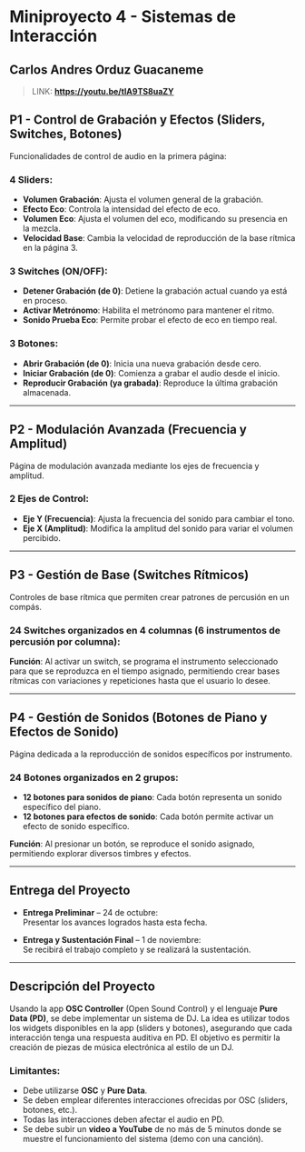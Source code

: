 # Miniproyecto 4 - Sistemas de Interacción

## Carlos Andres Orduz Guacaneme
> LINK: **https://youtu.be/tIA9TS8uaZY**

## P1 - Control de Grabación y Efectos (Sliders, Switches, Botones)
Funcionalidades de control de audio en la primera página:

### 4 Sliders:
- **Volumen Grabación**: Ajusta el volumen general de la grabación.
- **Efecto Eco**: Controla la intensidad del efecto de eco.
- **Volumen Eco**: Ajusta el volumen del eco, modificando su presencia en la mezcla.
- **Velocidad Base**: Cambia la velocidad de reproducción de la base rítmica en la página 3.

### 3 Switches (ON/OFF):
- **Detener Grabación (de 0)**: Detiene la grabación actual cuando ya está en proceso.
- **Activar Metrónomo**: Habilita el metrónomo para mantener el ritmo.
- **Sonido Prueba Eco**: Permite probar el efecto de eco en tiempo real.

### 3 Botones:
- **Abrir Grabación (de 0)**: Inicia una nueva grabación desde cero.
- **Iniciar Grabación (de 0)**: Comienza a grabar el audio desde el inicio.
- **Reproducir Grabación (ya grabada)**: Reproduce la última grabación almacenada.

---

## P2 - Modulación Avanzada (Frecuencia y Amplitud)
Página de modulación avanzada mediante los ejes de frecuencia y amplitud.

### 2 Ejes de Control:
- **Eje Y (Frecuencia)**: Ajusta la frecuencia del sonido para cambiar el tono.
- **Eje X (Amplitud)**: Modifica la amplitud del sonido para variar el volumen percibido.

---

## P3 - Gestión de Base (Switches Rítmicos)
Controles de base rítmica que permiten crear patrones de percusión en un compás.

### 24 Switches organizados en 4 columnas (6 instrumentos de percusión por columna):
  
**Función**: Al activar un switch, se programa el instrumento seleccionado para que se reproduzca en el tiempo asignado, permitiendo crear bases rítmicas con variaciones y repeticiones hasta que el usuario lo desee.

---

## P4 - Gestión de Sonidos (Botones de Piano y Efectos de Sonido)
Página dedicada a la reproducción de sonidos específicos por instrumento.

### 24 Botones organizados en 2 grupos:
- **12 botones para sonidos de piano**: Cada botón representa un sonido específico del piano.
- **12 botones para efectos de sonido**: Cada botón permite activar un efecto de sonido específico.

**Función**: Al presionar un botón, se reproduce el sonido asignado, permitiendo explorar diversos timbres y efectos.

---

## Entrega del Proyecto
- **Entrega Preliminar** – 24 de octubre:  
  Presentar los avances logrados hasta esta fecha.

- **Entrega y Sustentación Final** – 1 de noviembre:  
  Se recibirá el trabajo completo y se realizará la sustentación.

---

## Descripción del Proyecto
Usando la app **OSC Controller** (Open Sound Control) y el lenguaje **Pure Data (PD)**, se debe implementar un sistema de DJ. La idea es utilizar todos los widgets disponibles en la app (sliders y botones), asegurando que cada interacción tenga una respuesta auditiva en PD. El objetivo es permitir la creación de piezas de música electrónica al estilo de un DJ.

### Limitantes:
- Debe utilizarse **OSC** y **Pure Data**.  
- Se deben emplear diferentes interacciones ofrecidas por OSC (sliders, botones, etc.).  
- Todas las interacciones deben afectar el audio en PD.  
- Se debe subir un **video a YouTube** de no más de 5 minutos donde se muestre el funcionamiento del sistema (demo con una canción).

